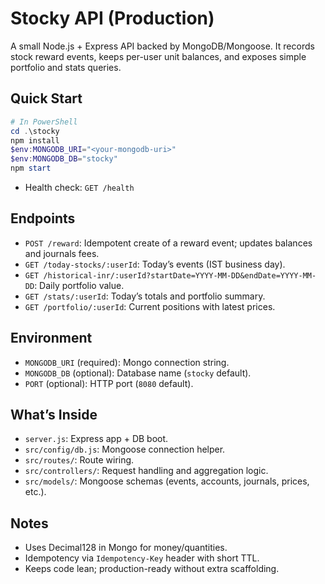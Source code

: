 # Stocky API (Production)

A small Node.js + Express API backed by MongoDB/Mongoose. It records stock reward events, keeps per-user unit balances, and exposes simple portfolio and stats queries.

## Quick Start

```powershell
# In PowerShell
cd .\stocky
npm install
$env:MONGODB_URI="<your-mongodb-uri>"
$env:MONGODB_DB="stocky"
npm start
```

- Health check: `GET /health`

## Endpoints

- `POST /reward`: Idempotent create of a reward event; updates balances and journals fees.
- `GET /today-stocks/:userId`: Today’s events (IST business day).
- `GET /historical-inr/:userId?startDate=YYYY-MM-DD&endDate=YYYY-MM-DD`: Daily portfolio value.
- `GET /stats/:userId`: Today’s totals and portfolio summary.
- `GET /portfolio/:userId`: Current positions with latest prices.

## Environment

- `MONGODB_URI` (required): Mongo connection string.
- `MONGODB_DB` (optional): Database name (`stocky` default).
- `PORT` (optional): HTTP port (`8080` default).

## What’s Inside

- `server.js`: Express app + DB boot.
- `src/config/db.js`: Mongoose connection helper.
- `src/routes/`: Route wiring.
- `src/controllers/`: Request handling and aggregation logic.
- `src/models/`: Mongoose schemas (events, accounts, journals, prices, etc.).

## Notes

- Uses Decimal128 in Mongo for money/quantities.
- Idempotency via `Idempotency-Key` header with short TTL.
- Keeps code lean; production-ready without extra scaffolding.
